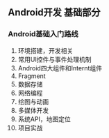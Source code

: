 ## Android开发 基础部分
### Android基础入门路线
1. 环境搭建，开发相关
2. 常用UI控件与事件处理机制
3. Android四大组件和Internt组件
4. Fragment
5. 数据存储
6. 网络编程
7. 绘图与动画
8. 多媒体开发
9. 系统API，地图定位
10. 项目实战

